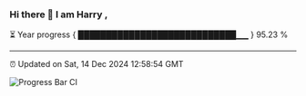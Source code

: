 ### Hi there 👋 I am Harry , 

⏳ Year progress { ████████████████████████████▁▁ } 95.23 %

---

⏰ Updated on Sat, 14 Dec 2024 12:58:54 GMT

![Progress Bar CI](https://github.com/duykhang68/duykhang68/workflows/Progress%20Bar%20CI/badge.svg)
